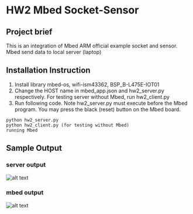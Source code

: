 HW2 Mbed Socket-Sensor
===========================
## Project brief
This is an integration of Mbed ARM official example socket and sensor. Mbed send data to local server (laptop)

## Installation Instruction
1. Install library mbed-os, wifi-ism43362, BSP_B-L475E-IOT01
2. Change the HOST name in mbed_app.json and hw2_server.py respectively. For testing server without Mbed, run hw2_client.py
3. Run following code. Note hw2_server.py must execute before the Mbed program. You may press the black (reset) button on the Mbed board.

```
python hw2_server.py
python hw2_client.py (for testing without Mbed)
running Mbed
```

## Sample Output
### server output
![alt text](https://i.ibb.co/MVnQrCC/demo3.png)

### mbed output
![alt text](https://i.ibb.co/Wc731GJ/demo2.png)